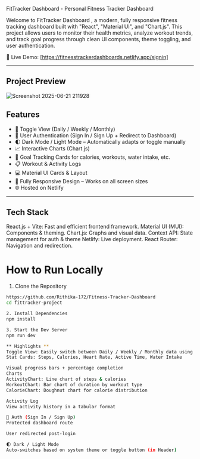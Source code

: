 FitTracker Dashboard  - Personal Fitness Tracker Dashboard

Welcome to FitTracker Dashboard , a modern, fully responsive fitness tracking dashboard built with "React", "Material UI", and "Chart.js". This project allows users to monitor their health metrics, analyze workout trends, and track goal progress through clean UI components, theme toggling, and user authentication.

🔗 Live Demo: [https://fitnesstrackerdashboards.netlify.app/signin]

---

## Project Preview


![Screenshot 2025-06-21 211928](https://github.com/user-attachments/assets/a03c60a1-c380-41a4-8b4a-fdca64149689)

##  Features

- 🔁 Toggle View (Daily / Weekly / Monthly)
- 👤 User Authentication (Sign In / Sign Up + Redirect to Dashboard)
- 🌓 Dark Mode / Light Mode – Automatically adapts or toggle manually
- 📈 Interactive Charts (Chart.js)
- 🎯 Goal Tracking Cards for calories, workouts, water intake, etc.
- 📋 Workout & Activity Logs
- 💻 Material UI Cards & Layout
- 📱 Fully Responsive Design – Works on all screen sizes
- 🌐 Hosted on Netlify

---
## Tech Stack
React.js + Vite: Fast and efficient frontend framework.
Material UI (MUI): Components & theming.
Chart.js: Graphs and visual data.
Context API: State management for auth & theme
Netlify: Live deployment.
React Router: Navigation and redirection.
# How to Run Locally

1. Clone the Repository
```bash
https://github.com/Rithika-172/Fitness-Tracker-Dashboard
cd fittracker-project

2. Install Dependencies
npm install

3. Start the Dev Server
npm run dev

** Highlights **
Toggle View: Easily switch between Daily / Weekly / Monthly data using tabs
Stat Cards: Steps, Calories, Heart Rate, Active Time, Water Intake

Visual progress bars + percentage completion
Charts
ActivityChart: Line chart of steps & calories
WorkoutChart: Bar chart of duration by workout type
CalorieChart: Doughnut chart for calorie distribution

Activity Log
View activity history in a tabular format

👤 Auth (Sign In / Sign Up)
Protected dashboard route

User redirected post-login

🌓 Dark / Light Mode
Auto-switches based on system theme or toggle button (in Header)
